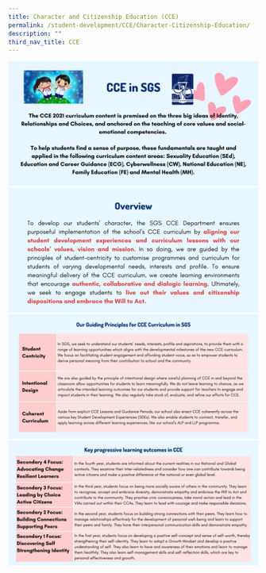 ```yaml
---
title: Character and Citizenship Education (CCE)
permalink: /student-development/CCE/Character-Citizenship-Education/
description: ""
third_nav_title: CCE
---
```


![](/images/CCE1.png)![](/images/CCE2.png)![](/images/CCE3.png)![](/images/CCE4.png)
